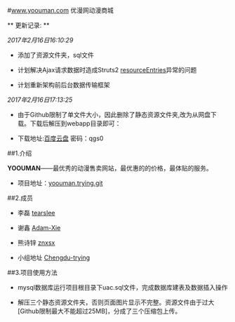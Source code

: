 #www.yoouman.com
优漫网动漫商城


** 更新记录: **

*2017年2月16日16:10:29*
* 添加了资源文件夹，sql文件

* 计划解决Ajax请求数据时造成Struts2 [resourceEntries](http://www.bubuko.com/infodetail-840152.html)异常的问题

* 计划重新架构前后台数据传输框架


*2017年2月16日17:13:25*

* 由于Github限制了单文件大小，因此删除了静态资源文件夹,改为从网盘下载。下载后解压到webapp目录即可：<br>

* 下载地址:[百度云盘](http://pan.baidu.com/s/1o8dhFDo) 密码：qgs0

##1.介绍

**YOOUMAN**——最优秀的动漫售卖网站，最优惠的的价格，最体贴的服务。

* 项目地址：[yoouman.trying.git](https://github.com/Chengdu-trying/yoouman)

##2.成员

* 李磊 [tearslee](https://github.com/tearslee)

* 谢鑫 [Adam-Xie](https://github.com/Adam-Xie)

* 熊诗锌 [znxsx](https://github.com/znxsx)

* 小组地址 [Chengdu-trying](https://github.com/Chengdu-trying)

##3.项目使用方法
* mysql数据库运行项目根目录下uac.sql文件，完成数据库建表及数据插入操作

* 解压三个静态资源文件夹，否则页面图片显示不完整。资源文件由于过大[Github限制最大不能超过25MB]，分成了三个压缩包上传。
